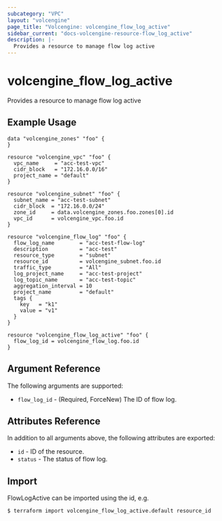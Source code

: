 ```yaml
---
subcategory: "VPC"
layout: "volcengine"
page_title: "Volcengine: volcengine_flow_log_active"
sidebar_current: "docs-volcengine-resource-flow_log_active"
description: |-
  Provides a resource to manage flow log active
---
```

# volcengine_flow_log_active
Provides a resource to manage flow log active
## Example Usage
```hcl
data "volcengine_zones" "foo" {
}

resource "volcengine_vpc" "foo" {
  vpc_name     = "acc-test-vpc"
  cidr_block   = "172.16.0.0/16"
  project_name = "default"
}

resource "volcengine_subnet" "foo" {
  subnet_name = "acc-test-subnet"
  cidr_block  = "172.16.0.0/24"
  zone_id     = data.volcengine_zones.foo.zones[0].id
  vpc_id      = volcengine_vpc.foo.id
}

resource "volcengine_flow_log" "foo" {
  flow_log_name        = "acc-test-flow-log"
  description          = "acc-test"
  resource_type        = "subnet"
  resource_id          = volcengine_subnet.foo.id
  traffic_type         = "All"
  log_project_name     = "acc-test-project"
  log_topic_name       = "acc-test-topic"
  aggregation_interval = 10
  project_name         = "default"
  tags {
    key   = "k1"
    value = "v1"
  }
}

resource "volcengine_flow_log_active" "foo" {
  flow_log_id = volcengine_flow_log.foo.id
}
```
## Argument Reference
The following arguments are supported:
* `flow_log_id` - (Required, ForceNew) The ID of flow log.

## Attributes Reference
In addition to all arguments above, the following attributes are exported:
* `id` - ID of the resource.
* `status` - The status of flow log.


## Import
FlowLogActive can be imported using the id, e.g.
```
$ terraform import volcengine_flow_log_active.default resource_id
```

